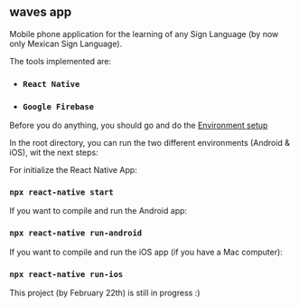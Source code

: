 ## waves app
Mobile phone application for the learning of any Sign Language (by now only Mexican Sign Language).

The tools implemented are:

- ### `React Native`
- ### `Google Firebase` 

Before you do anything, you should go and do the [Environment setup](https://reactnative.dev/docs/environment-setup)

In the root directory, you can run the two different environments (Android & iOS), wit the next steps:

For initialize the React Native App:
### `npx react-native start`

If you want to compile and run the Android app:
### `npx react-native run-android`

If you want to compile and run the iOS app (if you have a Mac computer):
### `npx react-native run-ios`

This project (by February 22th) is still in progress :)
